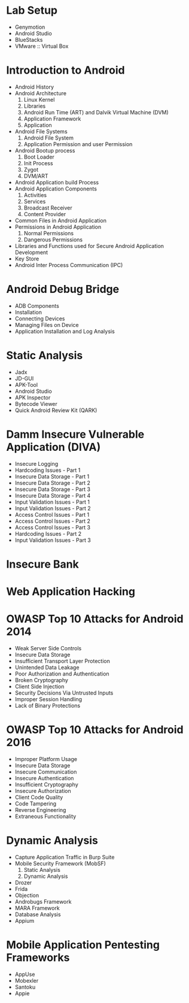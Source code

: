 # Lab Setup
   - Genymotion
   - Android Studio
   - BlueStacks
   - VMware :: Virtual Box

# Introduction to Android
   - Android History
   - Android Architecture
      1. Linux Kernel
      2. Libraries
      3. Android Run Time (ART) and Dalvik Virtual Machine (DVM)
      4. Application Framework
      5. Application
   - Android File Systems
      1. Android File System
      2. Application Permission and user Permission
   - Android Bootup process
      1. Boot Loader
      2. Init Process
      3. Zygot
      4. DVM/ART
   - Android Application build Process
   - Android Application Components
      1. Activities
      2. Services
      3. Broadcast Receiver
      4. Content Provider
   - Common Files in Android Application
   - Permissions in Android Application
      1. Normal Permissions
      2. Dangerous Permissions
   - Libraries and Functions used for Secure Android Application Development
   - Key Store
   - Android Inter Process Communication (IPC)

# Android Debug Bridge
   - ADB Components
   - Installation
   - Connecting Devices
   - Managing Files on Device
   - Application Installation and Log Analysis

# Static Analysis
   - Jadx
   - JD-GUI
   - APK-Tool
   - Android Studio
   - APK Inspector
   - Bytecode Viewer
   - Quick Android Review Kit (QARK)

# Damm Insecure Vulnerable Application (DIVA)
   - Insecure Logging
   - Hardcoding Issues - Part 1
   - Insecure Data Storage - Part 1
   - Insecure Data Storage - Part 2
   - Insecure Data Storage - Part 3
   - Insecure Data Storage - Part 4
   - Input Validation Issues - Part 1
   - Input Validation Issues - Part 2
   - Access Control Issues - Part 1
   - Access Control Issues - Part 2
   - Access Control Issues - Part 3
   - Hardcoding Issues - Part 2
   - Input Validation Issues - Part 3

# Insecure Bank

# Web Application Hacking

# OWASP Top 10 Attacks for Android 2014
   - Weak Server Side Controls
   - Insecure Data Storage
   - Insufficient Transport Layer Protection
   - Unintended Data Leakage
   - Poor Authorization and Authentication
   - Broken Cryptography
   - Client Side Injection
   - Security Decisions Via Untrusted Inputs
   - Improper Session Handling
   - Lack of Binary Protections

# OWASP Top 10 Attacks for Android 2016
   - Improper Platform Usage
   - Insecure Data Storage
   - Insecure Communication
   - Insecure Authentication
   - Insufficient Cryptography
   - Insecure Authorization
   - Client Code Quality
   - Code Tampering
   - Reverse Engineering
   - Extraneous Functionality

# Dynamic Analysis
   - Capture Application Traffic in Burp Suite
   - Mobile Security Framework (MobSF)
      1. Static Analysis
      2. Dynamic Analysis
   - Drozer
   - Frida
   - Objection
   - Androbugs Framework
   - MARA Framework
   - Database Analysis
   - Appium

# Mobile Application Pentesting Frameworks
   - AppUse
   - Mobexler
   - Santoku
   - Appie

